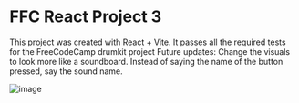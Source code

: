 # FFC React Project 3 

This project was created with React + Vite.
It passes all the required tests for the FreeCodeCamp drumkit project
Future updates: Change the visuals to look more like a soundboard. Instead of saying the name of the button pressed, say the sound name.

![image](https://github.com/luke-h42/ffc-drumkit/assets/143758363/4583d745-6ad8-40c8-977a-725aacf86fb0)
